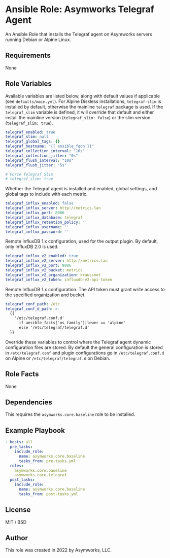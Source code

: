 # Ansible Role: Asymworks Telegraf Agent

An Ansible Role that installs the Telegraf agent on Asymworks servers running Debian or Alpine Linux.

## Requirements

None

## Role Variables

Available variables are listed below, along with default values if applicable (see `defaults/main.yml`). For Alpine Diskless installations, `telegraf-slim` is installed by default, otherwise the mainline `telegraf` package is used. If the `telegraf_slim` variable is defined, it will override that default and either install the mainline version (`telegraf_slim: false`) or the slim version (`telegraf_slim: true`).

```yaml
telegraf_enabled: true
telegraf_slim: null
telegraf_global_tags: {}
telegraf_hostname: "{{ ansible_fqdn }}"
telegraf_collection_interval: "10s"
telegraf_collection_jitter: "0s"
telegraf_flush_interval: "10s"
telegraf_flush_jitter: "5s"

# Force Telegraf Slim
# telegraf_slim: true
```

Whether the Telegraf agent is installed and enabled, global settings, and global tags to include with each metric.

```yaml
telegraf_influx_enabled: false
telegraf_influx_server: http://metrics.lan
telegraf_influx_port: 8086
telegraf_influx_database: telegraf
telegraf_influx_retention_policy: ''
telegraf_influx_username: ''
telegraf_influx_password: ''
```

Remote InfluxDB 1.x configuration, used for the output plugin.  By default, only InfluxDB 2.0 is used.

```yaml
telegraf_influx_v2_enabled: true
telegraf_influx_v2_server: http://metrics.lan
telegraf_influx_v2_port: 8086
telegraf_influx_v2_bucket: metrics
telegraf_influx_v2_organization: kraussnet
telegraf_influx_v2_token: influxdb-v2-api-token
```

Remote InfluxDB 1.x configuration.  The API token must grant write access to the specified organization and bucket.

```yaml
telegraf_conf_path: /etc
telegraf_conf_d_path: >-
  {{
    '/etc/telegraf.conf.d'
      if ansible_facts['os_family']|lower == 'alpine'
      else '/etc/telegraf/telegraf.d'
  }}

```

Override these variables to control where the Telegraf agent dynamic configuration files are stored.  By default the general configuration is stored in `/etc/telegraf.conf` and plugin configurations go in `/etc/telegraf.conf.d` on Alpine or `/etc/telegraf/telegraf.d` on Debian.

## Role Facts

None

## Dependencies

This requires the `asymworks.core.baseline` role to be installed.

## Example Playbook

```yaml
- hosts: all
  pre_tasks:
    include_role:
      name: asymworks.core.baseline
      tasks_from: pre-tasks.yml
  roles:
    asymworks.core.baseline
    asymworks.core.telegraf
  post_tasks:
    include_role:
      name: asymworks.core.baseline
      tasks_from: post-tasks.yml
```

## License

MIT / BSD

## Author

This role was created in 2022 by Asymworks, LLC.
